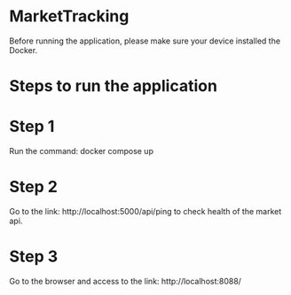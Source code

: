 # MarketTracking

Before running the application, please make sure your device installed the Docker.

# Steps to run the application

# Step 1
Run the command: docker compose up
# Step 2
Go to the link: http://localhost:5000/api/ping to check health of the market api.

# Step 3
Go to the browser and access to the link: http://localhost:8088/
